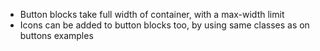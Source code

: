- Button blocks take full width of container, with a max-width limit
- Icons can be added to button blocks too, by using same classes as on buttons examples
